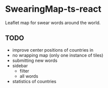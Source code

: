 # SwearingMap-ts-react

Leaflet map for swear words around the world.

## TODO

-   improve center positions of countries in
-   no wrapping map (only one instance of tiles)
-   submitting new words
-   sidebar
    -   filter
    -   all words
-   statistics of countries
